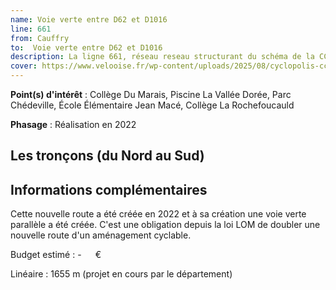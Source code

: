 ```yaml
---
name: Voie verte entre D62 et D1016
line: 661
from: Cauffry
to:  Voie verte entre D62 et D1016 
description: La ligne 661, réseau reseau structurant du schéma de la CCLVD (tronçon 61) concerne Cauffry - Voie verte entre D62 et D1016
cover: https://www.velooise.fr/wp-content/uploads/2025/08/cyclopolis-cclvd-61.jpg
---
```


**Point(s) d'intérêt** : Collège Du Marais, Piscine La Vallée Dorée, Parc Chédeville, École Élémentaire Jean Macé, Collège La Rochefoucauld

**Phasage** : Réalisation en 2022 


## Les tronçons (du Nord au Sud)

## Informations complémentaires

Cette nouvelle route a été créée en 2022 et à sa création une voie verte parallèle a été créée. C'est une obligation depuis la loi LOM de doubler une nouvelle route d'un aménagement cyclable.

Budget estimé :  -   € 

Linéaire : 1655 m (projet en cours par le département)


